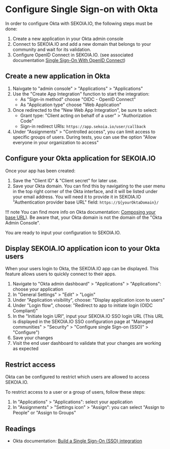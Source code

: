 # Configure Single Sign-on with Okta

In order to configure Okta with SEKOIA.IO, the following steps must be done:

1. Create a new application in your Okta admin console
2. Connect to SEKOIA.IO and add a new domain that belongs to your community and wait for its validation.
3. Configure OpenID Connect in SEKOIA.IO. (see associated documentation [Single Sign-On With OpenID Connect](../SSO_openid_connect.md))


## Create a new application in Okta

1. Naivgate to "admin console" > "Applications" > "Applications"
2. Use the "Create App Integration" function to start the integration:
    - As "Sign-in method" choose "OIDC - OpenID Connect"
    - As "Application type" choose "Web Application"
3. Once redirected to the "New Web App Integration", be sure to select:
    - Grant type: "Client acting on behalf of a user" > "Authorization Code"
    - Sign-in redirect URIs: `https://app.sekoia.io/user/callback`
4. Under "Assignments" > "Controlled access", you can limit access to specific groups of users. During tests, you can use the option "Allow everyone in your organization to access"

## Configure your Okta application for SEKOIA.IO

Once your app has been created:

1. Save the "Client ID" & "Client secret" for later use.
2. Save your Okta domain. You can find this by navigating to the user menu in the top right corner of the Okta interface, and it will be listed under your email address. You will need it to provide it in SEKOIA.IO "Authentication provider base URL" field: `https://${yourOktaDomain}/`
 
 !!! note 
     You can find more info on Okta documentation: [Composing your base URL](https://developer.okta.com/docs/reference/api/oidc/#composing-your-base-url)). Be aware that, your Okta domain is not the domain of the "Okta Admin Console".

You are ready to input your configuration to SEKOIA.IO.

## Display SEKOIA.IO application icon to your Okta users

When your users login to Okta, the SEKOIA.IO app can be displayed. This feature allows users to quickly connect to their apps.

1. Navigate to "Okta admin dashboard" > "Applications" > "Applications": choose your application
2. In "General Settings" > "Edit" > "Login"
4. Under "Application visibility", choose: "Display application icon to users"
5. Under "Login flow", choose: "Redirect to app to initiate login (OIDC Compliant)"
6. In the "Initiate login URI", input your SEKOIA.IO SSO login URL (This URL is displayed in the SEKOIA.IO SSO configuration page at "Managed communities" > "Security" > "Configure single Sign-on (SSO)" > "Configure")
7. Save your changes
8. Visit the end user dashboard to validate that your changes are working as expected

## Restrict access

Okta can be configured to restrict which users are allowed to access SEKOIA.IO.

To restrict access to a user or a group of users, follow these steps: 

1. In "Applications" > "Applications": select your application
2. In "Assignments" > "Settings icon" >  "Assign": you can select "Assign to People" or "Assign to Groups"

## Readings

- Okta documentation: [Build a Single Sign-On (SSO) integration](https://developer.okta.com/docs/guides/build-sso-integration/openidconnect/main/)